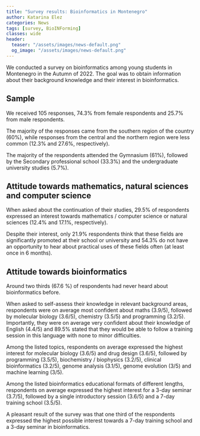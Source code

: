 ```yaml
---
title: "Survey results: Bioinformatics in Montenegro"
author: Katarina Elez
categories: News
tags: [survey, BioINForming]
classes: wide
header:
  teaser: "/assets/images/news-default.png"
  og_image: "/assets/images/news-default.png"
---
```


We conducted a survey on bioinformatics among young students in Montenegro in the Autumn of 2022. The goal was to obtain information about their background knowledge and their interest in bioinformatics.

## Sample

We received 105 responses, 74.3% from female respondents and 25.7% from male respondents.

The majority of the responses came from the southern region of the country (60%), while responses from the central and the northern region were less common (12.3% and 27.6%, respectively).

The majority of the respondents attended the Gymnasium (61%), followed by the Secondary professional school (33.3%) and the undergraduate university studies (5.7%).

## Attitude towards mathematics, natural sciences and computer science

When asked about the continuation of their studies, 29.5% of respondents expressed an interest towards mathematics / computer science or natural sciences (12.4% and 17.1%, respectively).

Despite their interest, only 21.9% respondents think that these fields are significantly promoted at their school or university and 54.3% do not have an opportunity to hear about practical uses of these fields often (at least once in 6 months).

## Attitude towards bioinformatics

Around two thirds (67.6 %) of respondents had never heard about bioinformatics before.

When asked to self-assess their knowledge in relevant background areas, respondents were on average most confident about maths (3.9/5), followed by molecular biology (3.6/5), chemistry (3.5/5) and programming (3.2/5). Importantly, they were on average very confident about their knowledge of English (4.4/5) and 89.5% stated that they would be able to follow a training session in this language with none to minor difficulties.

Among the listed topics, respondents on average expressed the highest interest for molecular biology (3.6/5) and drug design (3.6/5), followed by programming (3.5/5), biochemistry / biophysics (3.2/5), clinical bioinformatics (3.2/5), genome analysis (3.1/5), genome evolution (3/5) and machine learning (3/5).

Among the listed bioinformatics educational formats of different lengths, respondents on average expressed the highest interest for a 3-day seminar (3.7/5), followed by a single introductory session (3.6/5) and a 7-day training school (3.5/5).

A pleasant result of the survey was that one third of the respondents expressed the highest possible interest towards a 7-day training school and a 3-day seminar in bioinformatics.




